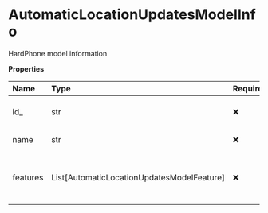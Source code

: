 # AutomaticLocationUpdatesModelInfo

HardPhone model information

**Properties**

| Name     | Type                                       | Required | Description                                   |
| :------- | :----------------------------------------- | :------- | :-------------------------------------------- |
| id\_     | str                                        | ❌       | Device model identifier                       |
| name     | str                                        | ❌       | Device name                                   |
| features | List[AutomaticLocationUpdatesModelFeature] | ❌       | Device feature or multiple features supported |

<!-- This file was generated by liblab | https://liblab.com/ -->
